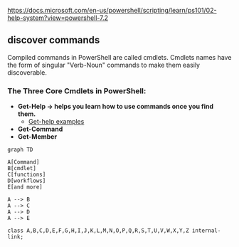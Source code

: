 https://docs.microsoft.com/en-us/powershell/scripting/learn/ps101/02-help-system?view=powershell-7.2

## discover commands

Compiled commands in PowerShell are called cmdlets. 
Cmdlets names have the form of singular "Verb-Noun" commands to make them easily discoverable.

### The Three Core Cmdlets in PowerShell:  
- **Get-Help ->  helps you learn how to use commands once you find them.**  
  - [Get-help examples](/01_Help-System/00_get-help.ps1)
- **Get-Command**  
- **Get-Member**  

```mermaid
graph TD

A[Command]
B[cmdlet]
C[functions]
D[workflows]
E[and more]

A --> B
A --> C
A --> D
A --> E

class A,B,C,D,E,F,G,H,I,J,K,L,M,N,O,P,Q,R,S,T,U,V,W,X,Y,Z internal-link;
```

